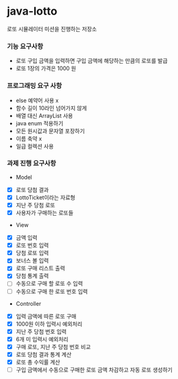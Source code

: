# java-lotto
로또 시뮬레이터 미션을 진행하는 저장소

### 기능 요구사항
- 로또 구입 금액을 입력하면 구입 금액에 해당하는 만큼의 로또를 발급
- 로또 1장의 가격은 1000 원

### 프로그래밍 요구 사항
- else 예약어 사용 x
- 함수 길이 10라인 넘어가지 않게
- 배열 대신 ArrayList 사용
- java enum 적용하기
- 모든 원시값과 문자열 포장하기
- 이름 축약 x
- 일급 컬렉션 사용

### 과제 진행 요구사항
- Model
- [x] 로또 당첨 결과
- [x] LottoTicket이라는 자료형 
- [x] 지난 주 당첨 로또
- [x] 사용자가 구매하는 로또들

- View
- [x] 금액 입력
- [x] 로또 번호 입력
- [x] 당첨 로또 입력
- [x] 보너스 볼 입력
- [x] 로또 구매 리스트 출력
- [x] 당첨 통계 출력
- [ ] 수동으로 구매 할 로또 수 입력
- [ ] 수동으로 구매 한 로또 번호 입력

- Controller
- [x] 입력 금액에 따른 로또 구매
- [x] 1000원 이하 입력시 예외처리
- [x] 지난 주 당첨 번호 입력
- [x] 6개 미 입력시 예외처리
- [x] 구매 로또, 지난 주 당첨 번호 비교
- [x] 로또 당첨 결과 통계 계산
- [x] 로또 총 수익률 계산
- [ ] 구입 금액에서 수동으로 구매한 로또 금액 차감하고 자동 로또 생성하기